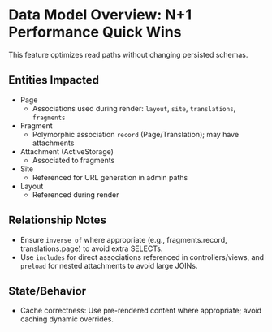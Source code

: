 # Data Model Overview: N+1 Performance Quick Wins

This feature optimizes read paths without changing persisted schemas.

## Entities Impacted

- Page
  - Associations used during render: `layout`, `site`, `translations`, `fragments`
- Fragment
  - Polymorphic association `record` (Page/Translation); may have attachments
- Attachment (ActiveStorage)
  - Associated to fragments
- Site
  - Referenced for URL generation in admin paths
- Layout
  - Referenced during render

## Relationship Notes
- Ensure `inverse_of` where appropriate (e.g., fragments.record, translations.page) to avoid extra SELECTs.
- Use `includes` for direct associations referenced in controllers/views, and `preload` for nested attachments to avoid large JOINs.

## State/Behavior
- Cache correctness: Use pre-rendered content where appropriate; avoid caching dynamic overrides.
